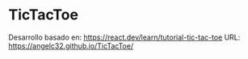 # TicTacToe
Desarrollo basado en: https://react.dev/learn/tutorial-tic-tac-toe
URL: https://angelc32.github.io/TicTacToe/
